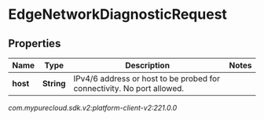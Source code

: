 # EdgeNetworkDiagnosticRequest


## Properties

| Name | Type | Description | Notes |
| ------------ | ------------- | ------------- | ------------- |
| **host** | **String** | IPv4/6 address or host to be probed for connectivity. No port allowed. |  |




_com.mypurecloud.sdk.v2:platform-client-v2:221.0.0_

